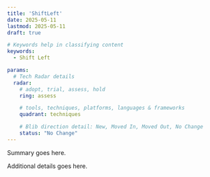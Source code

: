 ```yaml
---
title: 'ShiftLeft'
date: 2025-05-11
lastmod: 2025-05-11
draft: true

# Keywords help in classifying content
keywords:
  - Shift Left

params:
  # Tech Radar details
  radar:
    # adopt, trial, assess, hold
    ring: assess

    # tools, techniques, platforms, languages & frameworks
    quadrant: techniques

    # Blib direction detail: New, Moved In, Moved Out, No Change
    status: "No Change"
---
```


Summary goes here.

<!--more-->

Additional details goes here.
